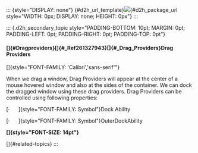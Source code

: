 ::: {style="DISPLAY: none"}
[](ms-xhelp:///?Id=d2h_url_template){#d2h_url_template}![](!package_url!){#d2h_package_url style="WIDTH: 0px; DISPLAY: none; HEIGHT: 0px"}
:::

::: {.d2h_secondary_topic style="PADDING-BOTTOM: 10pt; MARGIN: 0pt; PADDING-LEFT: 0pt; PADDING-RIGHT: 0pt; PADDING-TOP: 0pt"}
#### []{#Dragproviders}[]{#_Ref261327943}[]{#_Drag_Providers}Drag Providers

[]{style="FONT-FAMILY: 'Calibri','sans-serif'"} 

When we drag a window, Drag Providers will appear at the center of a mouse hovered window and also at the sides of the container. We can dock the dragged window using these drag providers. Drag Providers can be controlled using following properties:

[·      ]{style="FONT-FAMILY: Symbol"}Dock Ability

[·      ]{style="FONT-FAMILY: Symbol"}OuterDockAbility

**[]{style="FONT-SIZE: 14pt"}** 

[]{#related-topics}
:::

